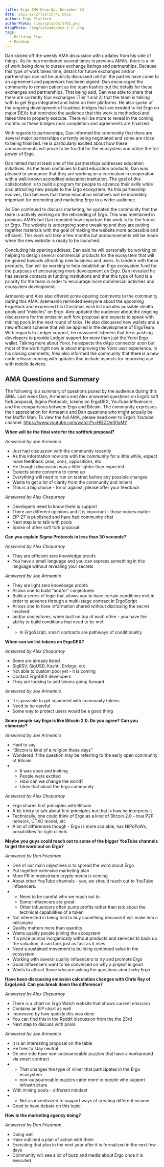 ```yaml
---
title: Ergo AMA Wrap-Up, December 24
date: 2021-12-27T19:55:41.085Z
author: Ergo Platform
authorPhoto: /img/uploads/1762.png
blogPhoto: /img/uploads/ama-2-2-.png
tags:
  - Building Ergo
  - Roadmap
---
```

<!--StartFragment-->

Dan kicked off the weekly AMA discussion with updates from his side of things. As he has mentioned several times in previous AMA’s, there is a lot of work being done to pursue exchange listings and partnerships. Because this type of work takes time, details for future exchanges and/or partnerships can not be publicly discussed until all the parties have come to an agreement and paperwork has been signed. Dan encouraged the community to remain patient as the team hashes out the details for these exchanges and partnerships. That being said, Dan was able to share that there are currently four exchanges (Tier 1 and 2) that the team is talking with to get Ergo integrated and listed on their platforms. He also spoke of the ongoing development of trustless bridges that are needed to list Ergo on major DEXs but reminded the audience that this work is methodical and takes time to properly execute. There will be more to reveal in the coming months as these bridges near completion and agreements are finalized.



With regards to partnerships, Dan informed the community that there are several major partnerships currently being negotiated and some are close to being finalized. He is particularly excited about how these announcements will prove to be fruitful for the ecosystem and utilize the full power of Ergo.



Dan hinted that at least one of the partnerships addresses education initiatives. As the team continues to build education products, Dan was pleased to announce that they are working on a curriculum in cooperation with a well-known accredited education institution. The goal of this collaboration is to build a program for people to advance their skills while also attracting new people to the Ergo ecosystem. As this partnership evolves, Dan believes that these education initiatives will be incredibly important for promoting and marketing Ergo to a wider audience. 



As Dan continued to discuss marketing, he updated the community that the team is actively working on the rebranding of Ergo. This was mentioned in previous AMA’s but Dan repeated how important this work is for the future or Ergo. The website is undergoing some tweaking and they are putting together materials with the goal of making the website more accessible and efficient. This work will take a few months but announcements will be made when the new website is ready to be launched.



Concluding his opening address, Dan said he will personally be working on helping to design several commercial products for the ecosystem that will be geared towards attracting new business and users. In tandem with these products, Dan will be working to help establish an Ergo ecosystem fund for the purposes of encouraging more development on Ergo. Dan revealed he has several contacts at funding institutions and that this type of fund is a priority for the team in order to encourage more commercial activities and ecosystem development.



Armeanio and Alex also offered some opening comments to the community during this AMA. Aremeanio reminded everyone about the upcoming ErgoHack and expressed his Christmas wish list includes possible stealth pools and “mixicles” on Ergo. Alex updated the audience about the ongoing discussions for the emission soft fork proposal and expects to speak with mining pools in the next round of talks. He also discussed new wallets and a new efficient scheme that will be applied in the development of ErgoTeam. With regards to Ledger support, he reassured listeners that he is pushing developers to provide Ledger support for more than just the Yoroi Ergo wallet. Talking more about Yoroi, he expects the dApp connector soon but most of the work right now is about improving the Yoroi user experience. In his closing comments, Alex also informed the community that there is a new node release coming with updates that include aspects for improving use with mobile devices.



## AMA Questions and Summary



The following is a summary of questions posed by the audience during this AMA. Last week Dan, Armeanio and Alex answered questions on Ergo’s soft fork proposal, Sigma Protocols, tokens on ErgoDEX, YouTube influencers, and the comparisons between Ergo and Bitcoin. The community expresses their appreciation for Armeanio and Dan questions who might actually be the Muffin Man. To view the full AMA, please head over to Ergo’s Youtube channel: <https://www.youtube.com/watch?v=HlEZOm61oMY> 



**When will be the final vote for the softfork proposal?**



*Answered by Joe Armeanio*



* Just had discussion with the community recently
* As this information now sits with the community for a little while, expect more feedback: pros, cons, oppositions, etc
* He thought discussion was a little lighter than expected
* Expects some concerns to come up
* Everything will need to run on testnet before any possible changes
* Wants to get a lot of clarity from the community and miners
* This is a big choice - for or against, please offer your feedback



*Answered by Alex Chepurnoy*



* Developers need to know there is support
* There are different opinions and it is important - those voices matter
* EIP-27 is published and have had community chat
* Next step is to talk with pools
* Spoke of other soft fork proposal



**Can you explain Sigma Protocols in less than 30 seconds?**



*Answered by Alex Chepurnoy*



* They are efficient zero knowledge proofs
* You have a small language and you can express something in this language without revealing your secrets



*Answered by Joe Armeanio*



* They are light zero knowledge proofs
* Allows one to build “and/or” conjectures
* Build a series of logic that allows you to have certain conditions met in order to advance through a multi-stage contract in ErgoScript
* Allows one to have information shared without disclosing the secret involved
* and/or conjectures, when built on top of each other - you have the ability to build conditions that need to be met
* * In ErgoScript, smart contracts are pathways of conditionality



**When can we list tokens on ErgoDEX?**



*Answered by Alex Chepurnoy*



* Some are already listed
* SigRSV, SigUSD, Kushti, Erdoge, etc
* Not able to custom pool yet - it is coming
* Contact ErgoDEX developers
* They are looking to add tokens going forward



*Answered by Joe Armeanio*



* It is possible to get scammed with community tokens
* Need to be careful
* Some way to protect users would be a good thing



**Some people say Ergo is like Bitcoin 2.0. Do you agree? Can you elaborate?**



*Answered by Joe Armeanio*



* Hard to say
* “Bitcoin is kind of a religion these days”
* Wondered if the question may be referring to the early open community of Bitcoin
* * It was open and inviting
  * People were excited
  * How can we change the world?
  * Likes that about the Ergo community



*Answered by Alex Chepurnoy*



* Ergo shares first principles with Bitcoin
* A bit tricky to talk about first principles but that is how he interprets it
* Technically, one could think of Ergo as a kind of Bitcoin 2.0 - true P2P network, UTXO model, etc
* A lot of differences though - Ergo is more scalable, has NiPoPoWs, possibilities for light clients



**Maybe you guys could reach out to some of the bigger YouTube channels to get the word out on Ergo?**



*Answered by Dan Friedman*



* One of our main objectives is to spread the word about Ergo
* Put together extensive marketing plan
* More PR in mainstream crypto media is coming
* About other YouTube channels - yes, we should reach out to YouTube influencers. 
* * Need to be careful who we reach out to
  * Some influencers are great
  * Other influencers often pump profits rather than talk about the technical capabilities of a token
* Not interested in being told to buy something because it will make him a millionaire
* Quality matters more than quantity
* Wants quality people joining the ecosystem
* If a price pumps inorganically without products and services to back up the valuation, it can tank just as fast as it rises
* Need a sustained movement to building continued value in the ecosystem
* Working with several quality influencers to try and promote Ergo
* Good influencers want to be convinced on why a project is good
* Wants to attract those who are asking the questions about why Ergo



**Have been discussing emission calculation changes with Chris Ray of ErgoLend. Can you break down the difference?**



*Answered by Alex Chepurnoy*



* There is a chart on Ergo Watch website that shows current emission 
* Contains an EIP chart as well
* Impressed by how quickly this was done
* You can find this in the Reddit discussion from the the 23rd
* Next step to discuss with pools



*Answered by Joe Armeanio*



* It is an interesting proposal on the table
* He tries to stay neutral
* On one side have non-outsourceable puzzles that have a workaround via smart contract
* * That changes the type of miner that participates in the Ergo ecosystem
  * non-outsourceable puzzles cater more to people who support infrastructure 
* With mining pools - different mindset
* * Not as incentivized to support ways of creating different income
* Good to have debate on this topic



**How is the marketing agency doing?**



*Answered by Dan Friedman*



* Doing well
* Have outlined a plan of action with them 
* Executing that plan in the next year after it is formalized in the next few days
* Community will see a lot of buzz and media about Ergo once it is executed

<!--EndFragment-->